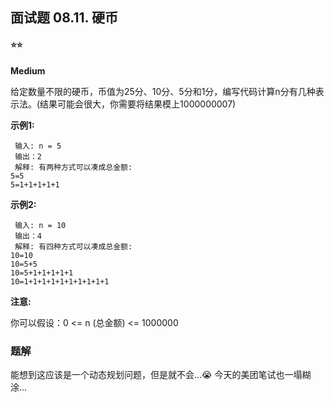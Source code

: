 ## 面试题 08.11. 硬币

#### ⭐⭐

**Medium**

给定数量不限的硬币，币值为25分、10分、5分和1分，编写代码计算n分有几种表示法。(结果可能会很大，你需要将结果模上1000000007)

**示例1:**
```
 输入: n = 5
 输出：2
 解释: 有两种方式可以凑成总金额:
5=5
5=1+1+1+1+1
```
**示例2:**

```
 输入: n = 10
 输出：4
 解释: 有四种方式可以凑成总金额:
10=10
10=5+5
10=5+1+1+1+1+1
10=1+1+1+1+1+1+1+1+1+1
```

**注意:**

你可以假设：0 <= n (总金额) <= 1000000

### 题解

能想到这应该是一个动态规划问题，但是就不会...😭
今天的美团笔试也一塌糊涂...
